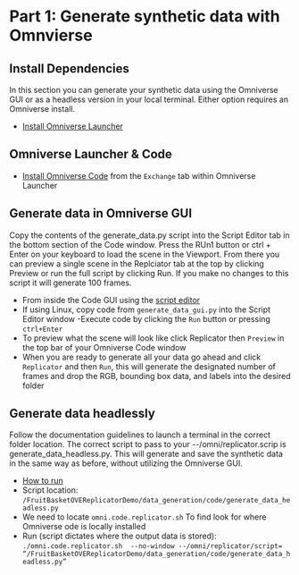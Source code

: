 # Part 1: Generate synthetic data with Omnvierse

## Install Dependencies

In this section you can generate your synthetic data using the Omniverse GUI or as a headless version in your local terminal. Either option requires an Omniverse install.

- [Install Omniverse Launcher](https://docs.omniverse.nvidia.com/prod_install-guide/prod_install-guide/overview.html#omniverse-install-guide)


## Omniverse Launcher & Code

- [Install Omniverse Code](https://docs.omniverse.nvidia.com/prod_workflows/prod_workflows/extensions/environment_configuration.html#step-2-install-omniverse-code) from the `Exchange` tab within Omniverse Launcher

## Generate data in Omniverse GUI

Copy the contents of the generate_data.py script into the Script Editor tab in the bottom section of the Code window. Press the RUn1 button or ctrl + Enter on your keyboard to load the scene in the Viewport. From there you can preview a single scene in the Replciator tab at the top by clicking Preview   or run the full script by clicking Run. If you make no changes to this script it will generate 100 frames.

- From inside the Code GUI using the [script editor](https://docs.omniverse.nvidia.com/app_code/prod_extensions/ext_script-editor.html)
- If using Linux, copy code from `generate_data_gui.py` into the Script Editor window
-Execute code by clicking the `Run` button or pressing `ctrl+Enter`
- To preview what the scene will look like click Replicator then `Preview` in the top bar of your Omniverse Code window
- When you are ready to generate all your data go ahead and click `Replicator` and then `Run`, this will generate the designated number of frames and drop the RGB, bounding box data, and labels into the desired folder


## Generate data headlessly

Follow the documentation guidelines to launch a terminal in the correct folder location. The correct script to pass to your --/omni/replicator.scrip is generate_data_headless.py. This will generate and save the synthetic data in the same way as before, without utilizing the Omniverse GUI.

- [How to run](https://docs.omniverse.nvidia.com/prod_extensions/prod_extensions/ext_replicator/headless_example.html)
 - Script location: `/FruitBasketOVEReplicatorDemo/data_generation/code/generate_data_headless.py`
 - We need to locate `omni.code.replicator.sh`
To find look for where Omniverse ode is locally installed
 - Run (script dictates where the output data is stored):
`./omni.code.replicator.sh  --no-window --/omni/replicator/script= “/FruitBasketOVEReplicatorDemo/data_generation/code/generate_data_headless.py”`
